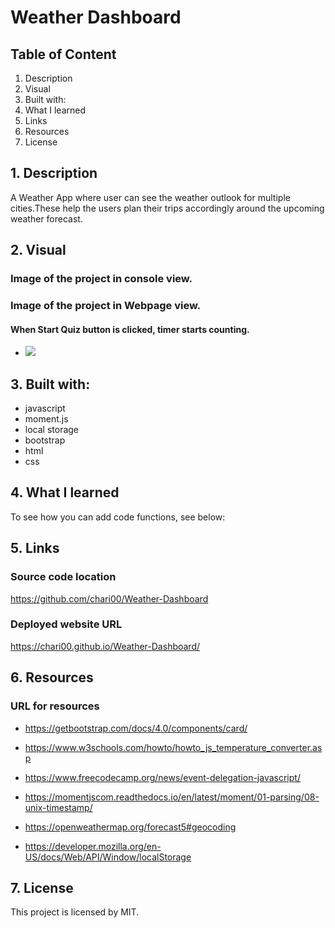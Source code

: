# Weather Dashboard

## Table of Content

1. Description
2. Visual
3. Built with:
4. What I learned
5. Links
6. Resources
7. License

## 1. Description

A Weather App where user can see the weather outlook for multiple cities.These help the users plan their trips accordingly around the upcoming weather forecast.

## 2. Visual

### Image of the project in console view.

### Image of the project in Webpage view.

#### When Start Quiz button is clicked, timer starts counting.

- <img src="/assets/images/score.png">

## 3. Built with:

- javascript
- moment.js
- local storage
- bootstrap
- html
- css

## 4. What I learned

To see how you can add code functions, see below:

## 5. Links

### Source code location

https://github.com/chari00/Weather-Dashboard

### Deployed website URL

https://chari00.github.io/Weather-Dashboard/

## 6. Resources

### URL for resources

- https://getbootstrap.com/docs/4.0/components/card/

- https://www.w3schools.com/howto/howto_js_temperature_converter.asp

- https://www.freecodecamp.org/news/event-delegation-javascript/

- https://momentjscom.readthedocs.io/en/latest/moment/01-parsing/08-unix-timestamp/

- https://openweathermap.org/forecast5#geocoding

- https://developer.mozilla.org/en-US/docs/Web/API/Window/localStorage

## 7. License

This project is licensed by MIT.
